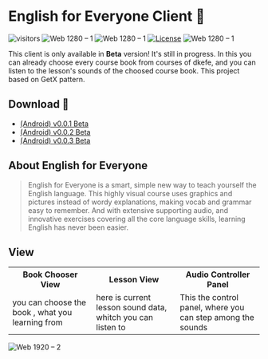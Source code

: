 # English for Everyone Client 📖

![visitors](https://visitor-badge.glitch.me/badge?right_color=teal&page_id=vellt/Efe-Client-Flutter) 
![Web 1280 – 1]( https://img.shields.io/badge/made%20with-flutter-blue?style=flat)
![Web 1280 – 1]( https://img.shields.io/badge/with-GetX-red?style=flat)
[![License](https://img.shields.io/badge/license-MIT-orange)](./LICENSE)
![Web 1280 – 1]( https://img.shields.io/badge/-open%20source-wheat)


This client is only available in **Beta** version! It's still in progress. In this you can already choose every course book from courses of dkefe, and you can listen to the lesson's sounds of the choosed course book. This project based on GetX pattern. 



## Download 📲
- <a href="https://github.com/vellt/Efe-Client-Flutter/releases/download/v0.0.1/app-release.apk">(Android) v0.0.1 Beta</a>
- <a href="https://github.com/vellt/Efe-Client-Flutter/releases/download/v0.0.2/app-release.apk">(Android) v0.0.2 Beta</a>
- <a href="https://github.com/vellt/Efe-Client-Flutter/releases/download/v0.0.3/app-release.apk">(Android) v0.0.3 Beta</a>



## About English for Everyone
> English for Everyone is a smart, simple new way to teach yourself the English language. This highly visual course uses graphics and pictures instead of wordy explanations, making vocab and grammar easy to remember. And with extensive supporting audio, and innovative exercises covering all the core language skills, learning English has never been easier. 

<!--
## Screenshot
Some pictures about the app 📷
-->
## View 
<table>
  <tr >
    <th>Book Chooser View</th>
     <th>Lesson View</th>
    <th>Audio Controller Panel</th>
  </tr>
  <tr>
   
  </tr>
  <tr>
    <td width="33%">you can choose the book , what you learning from</td>
     <td width="33%">here is current lesson sound data, whitch you can listen to</td>
     <td width="33%">This the control panel, where you can step among the sounds</td>
  </tr>
  <!--
  <tr>
    <td> 
      <img src="https://user-images.githubusercontent.com/61885011/170337116-5620f686-3528-4645-9e5d-1aeb25fd1708.png" width="300" >      
    </td>
     <td >
       <img src="https://user-images.githubusercontent.com/61885011/170337122-42d801ef-8630-4fc9-9964-42befe1765a7.png" width="300" >         
    </td>
     <td >
       <img src="https://user-images.githubusercontent.com/61885011/170339422-42f52584-1ccc-433f-8e95-ef4a6edf40aa.png" width="300" >         
    </td>
  </tr>
-->
</table>

![Web 1920 – 2](https://user-images.githubusercontent.com/61885011/170528250-91e4e374-7e10-4826-b67e-1f91773ce9f8.png)

